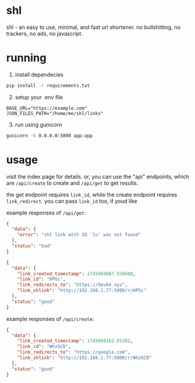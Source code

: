 # shl
shl - an easy to use, minimal, and fast url shortener. no bullshitting, no trackers, no ads, no javascript.

# running
1. install dependecies
```sh
pip install -r requirements.txt
```

2. setup your .env file
```
BASE_URL="https://example.com"
JSON_FILES_PATH="/home/me/shl/links"
```

3. run using gunicorn
```sh
gunicorn -b 0.0.0.0:5000 app:app
```

# usage
visit the index page for details. or, you can use the "api" endpoints, which are `/api/create` to create and `/api/get` to get results.

the get endpoint requires `link_id`, while the create endpoint requires `link_redirect`. you can pass `link_id` too, if youd like

example responses of `/api/get`:
```json
{
  "data": {
    "error": "shl link with ID 'lu' was not found"
  },
  "status": "bad"
}
```

```json
{
  "data": {
    "link_created_timestamp": 1745669087.938688,
    "link_id": "HPGc",
    "link_redirects_to": "https://dev64.xyz",
    "link_shlink": "http://192.168.1.77:5000/r/HPGc"
  },
  "status": "good"
}
```

example responses of `/api/create`:
```json
{
  "data": {
    "link_created_timestamp": 1745669162.01382,
    "link_id": "WhzGCD",
    "link_redirects_to": "https://google.com",
    "link_shlink": "http://192.168.1.77:5000/r/WhzGCD"
  },
  "status": "good"
}
```
